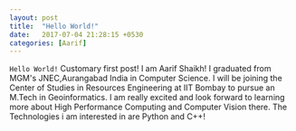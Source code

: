 ```yaml
---
layout: post
title:  "Hello World!"
date:   2017-07-04 21:28:15 +0530
categories: [Aarif]
---
```

`Hello World!`
Customary first post! I am Aarif Shaikh! I graduated from MGM's JNEC,Aurangabad India in Computer Science. I will be joining the Center of Studies in Resources Engineering at IIT Bombay to pursue an M.Tech in Geoinformatics. I am really excited and look forward to learning more about High Performance Computing and Computer Vision there. The Technologies i am interested in are Python and C++! 